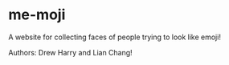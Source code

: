 me-moji
=======

A website for collecting faces of people trying to look like emoji!

Authors: Drew Harry and Lian Chang!

